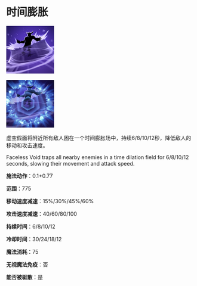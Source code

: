 # 时间膨胀

![](game/resource/flash3/images/spellicons/mjz_faceless_time_dilation.png)

![](game/resource/flash3/images/spellicons/mjz_faceless_time_dilation_immortal.png)



虚空假面将附近所有敌人困在一个时间膨胀场中，持续6/8/10/12秒，降低敌人的移动和攻击速度。

Faceless Void traps all nearby enemies in a time dilation field for 6/8/10/12 seconds, slowing their movement and attack speed.

**施法动作**：0.1+0.77

**范围**：775

**移动速度减速**：15%/30%/45%/60%

**攻击速度减速**：40/60/80/100

**持续时间**：6/8/10/12

**冷却时间**：30/24/18/12

**魔法消耗**：75

**无视魔法免疫**：否

**能否被驱散**：是

